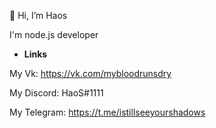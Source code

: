 👋 Hi, I’m Haos

I'm node.js developer

- **Links**

My Vk: https://vk.com/mybloodrunsdry

My Discord: HaoS#1111

My Telegram: https://t.me/istillseeyourshadows
